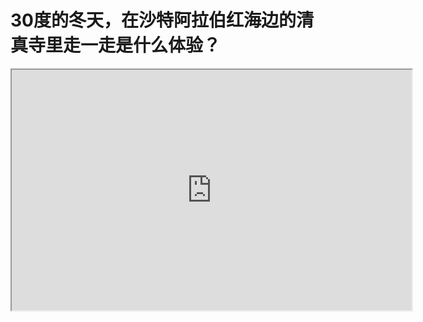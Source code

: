 # 30度的冬天，在沙特阿拉伯红海边的清真寺里走一走是什么体验？


<iframe width="640" height="385" src="https://www.youtube.com/embed/RrF8Sg6SJ5Q?autoplay=1"> </iframe>


